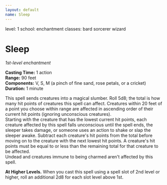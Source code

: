 ```yaml
---
layout: default
name: Sleep
---
```

level: 1
school: enchantment
classes: bard
         sorcerer
         wizard

# Sleep 
_1st-level enchantment_ 

**Casting Time:** 1 action    
**Range:** 90 feet    
**Components:** V, S, M (a pinch of fine sand, rose petals, or a cricket)    
**Duration:** 1 minute 

This spell sends creatures into a magical slumber. Roll 5d8; the total is how many hit points of creatures this spell can affect. Creatures within 20 feet of a point you choose within range are affected in ascending order of their current hit points (ignoring unconscious creatures).    
Starting with the creature that has the lowest current hit points, each creature affected by this spell falls unconscious until the spell ends, the sleeper takes damage, or someone uses an action to shake or slap the sleeper awake. Subtract each creature's hit points from the total before moving on to the creature with the next lowest hit points. A creature's hit points must be equal to or less than the remaining total for that creature to be affected.    
Undead and creatures immune to being charmed aren't affected by this spell. 

**At Higher Levels.** When you cast this spell using a spell slot of 2nd level or higher, roll an additional 2d8 for each slot level above 1st. 
